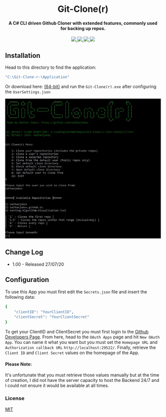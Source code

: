 <h1 align="center">
  Git-Clone(r)
</h1>

<h4 align="center">A C# CLI driven Github Cloner with extended features, commonly used for backing up repos.
</h4>

<p align="center">
  <a href="https://scrutinizer-ci.com/g/pH7Software/pH7-Social-Dating-CMS/build-status/master">
      <img src="https://scrutinizer-ci.com/g/pH7Software/pH7-Social-Dating-CMS/badges/build.png?b=master">
  </a>
  <a href="https://img.shields.io/badge/version-v1.0-blue">
    <img src="https://img.shields.io/badge/version-v1.0-blue">
  </a>
  <a href="https://github.com/nathanjukes/Git-Clone-r-/blob/master/LICENSE.md">
    <img src="https://img.shields.io/github/license/Naereen/StrapDown.js.svg">
  </a>
  <a href="https://twitter.com/intent/tweet?url=https%3A%2F%2Fgithub.com%2Fnathanjukes%2FGit-Clone--r-&text=Check%20out%20this%20Github%20Clone%20Tool%20on%20Github:">
    <img src="https://img.shields.io/twitter/url/http/shields.io.svg?style=social">
  </a>
</p>

## Installation
Head to this directory to find the application: 
```bash
"C:\Git-Clone-r-\Application" 
```
Or download here:
[(64-bit)](https://github.com/nathanjukes/Git-Clone-r-/raw/master/Git-Clone(r)/Git-Clone(r)/bin/Release/Application.zip) and run the `Git-Clone(r).exe` after configuring the `UserSettings.json`

![Homescreen Image](https://github.com/nathanjukes/Git-Clone-r-/blob/master/Assets/Homescreen.JPG)

## Change Log

- 1.00 - Released 27/07/20


## Configuration
To use this App you must first edit the `Secrets.json` file and insert the following data:
```bash
{
    "clientID": "YourClientID",
    "clientSecret": "YourClientSecret"
}   
```
To get your ClientID and ClientSecret you must first login to the [Github Developers Page](https://github.com/settings/developers). From here, head to the `OAuth Apps` page and hit `New OAuth App`. You can name it what you want but you must set the `Homepage URL` and `Authorization callback URL` `http://localhost:29522/`. Finally, retrieve the `Client ID` and `Client Secret` values on the homepage of the App.

#### Please Note:
It's unfortunate that you must retrieve those values manually but at the time of creation, I did not have the server capacity to host the Backend 24/7 and I could not ensure it would be available at all times.


### License
[MIT](https://github.com/nathanjukes/Git-Clone-r-/blob/master/LICENSE.md)
